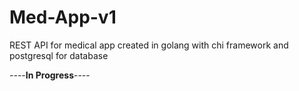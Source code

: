 # Med-App-v1

REST API for medical app created in golang with chi framework and postgresql for database

----**In Progress**----